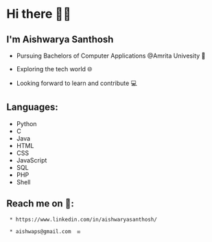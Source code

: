 # Hi there 👋:slightly_smiling_face:

## I'm Aishwarya Santhosh 

- Pursuing Bachelors of Computer Applications @Amrita Univesity :school:

- Exploring the tech world 🌐

- Looking forward to learn and contribute :computer:

## Languages:
- Python
- C
- Java
- HTML
- CSS
- JavaScript
- SQL
- PHP
- Shell



## Reach me on 🔗:

     * https://www.linkedin.com/in/aishwaryasanthosh/ 
     
     * aishwaps@gmail.com  ✉️
